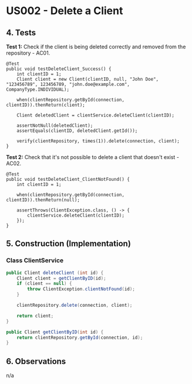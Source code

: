# US002 - Delete a Client

## 4. Tests 

**Test 1:** Check if the client is being deleted correctly and removed from the repository - AC01.

    @Test
    public void testDeleteClient_Success() {
        int clientID = 1;
        Client client = new Client(clientID, null, "John Doe", "123456789", 123456789, "john.doe@example.com", CompanyType.INDIVIDUAL);

        when(clientRepository.getById(connection, clientID)).thenReturn(client);

        Client deletedClient = clientService.deleteClient(clientID);

        assertNotNull(deletedClient);
        assertEquals(clientID, deletedClient.getId());

        verify(clientRepository, times(1)).delete(connection, client);
    }
	

**Test 2:** Check that it's not possible to delete a client that doesn't exist - AC02.

    @Test
    public void testDeleteClient_ClientNotFound() {
        int clientID = 1;

        when(clientRepository.getById(connection, clientID)).thenReturn(null);

        assertThrows(ClientException.class, () -> {
            clientService.deleteClient(clientID);
        });
    }

## 5. Construction (Implementation)

### Class ClientService 

```java
public Client deleteClient (int id) {
    Client client = getClientByID(id);
    if (client == null) {
        throw ClientException.clientNotFound(id);
    }

    clientRepository.delete(connection, client);

    return client;
}
```
```java
public Client getClientByID(int id) {
    return clientRepository.getById(connection, id);
}
```

## 6. Observations

n/a